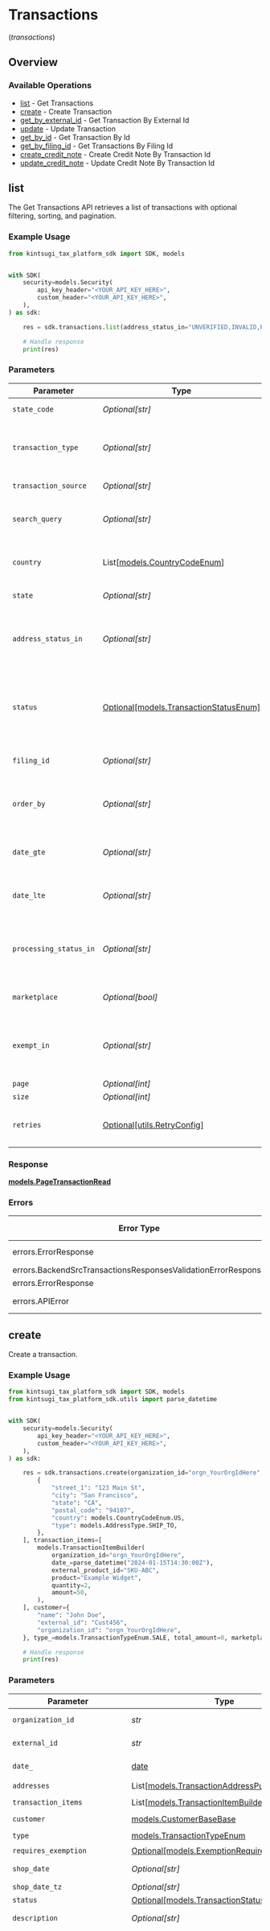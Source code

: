 # Transactions
(*transactions*)

## Overview

### Available Operations

* [list](#list) - Get Transactions
* [create](#create) - Create Transaction
* [get_by_external_id](#get_by_external_id) - Get Transaction By External Id
* [update](#update) - Update Transaction
* [get_by_id](#get_by_id) - Get Transaction By Id
* [get_by_filing_id](#get_by_filing_id) - Get Transactions By Filing Id
* [create_credit_note](#create_credit_note) - Create Credit Note By Transaction Id
* [update_credit_note](#update_credit_note) - Update Credit Note By Transaction Id

## list

The Get Transactions API retrieves a list of transactions with
    optional filtering, sorting, and pagination.

### Example Usage

<!-- UsageSnippet language="python" operationID="get_transactions_v1_transactions_get" method="get" path="/v1/transactions" -->
```python
from kintsugi_tax_platform_sdk import SDK, models


with SDK(
    security=models.Security(
        api_key_header="<YOUR_API_KEY_HERE>",
        custom_header="<YOUR_API_KEY_HERE>",
    ),
) as sdk:

    res = sdk.transactions.list(address_status_in="UNVERIFIED,INVALID,PARTIALLY_VERIFIED,VERIFIED,UNVERIFIABLE", order_by="date,state,customer_name,status", page=1, size=50)

    # Handle response
    print(res)

```

### Parameters

| Parameter                                                                                                                        | Type                                                                                                                             | Required                                                                                                                         | Description                                                                                                                      |
| -------------------------------------------------------------------------------------------------------------------------------- | -------------------------------------------------------------------------------------------------------------------------------- | -------------------------------------------------------------------------------------------------------------------------------- | -------------------------------------------------------------------------------------------------------------------------------- |
| `state_code`                                                                                                                     | *Optional[str]*                                                                                                                  | :heavy_minus_sign:                                                                                                               | Filter transactions by state code.                                                                                               |
| `transaction_type`                                                                                                               | *Optional[str]*                                                                                                                  | :heavy_minus_sign:                                                                                                               | Filter by transaction type (e.g., SALE, FULL_CREDIT_NOTE,<br/>        PARTIAL_CREDIT_NOTE, ARCHIVE etc.).                        |
| `transaction_source`                                                                                                             | *Optional[str]*                                                                                                                  | :heavy_minus_sign:                                                                                                               | Filter transactions based on the source.                                                                                         |
| `search_query`                                                                                                                   | *Optional[str]*                                                                                                                  | :heavy_minus_sign:                                                                                                               | Search for transactions using a general query<br/>        (e.g., order ID, customer name).                                       |
| `country`                                                                                                                        | List[[models.CountryCodeEnum](../../models/countrycodeenum.md)]                                                                  | :heavy_minus_sign:                                                                                                               | Filter transactions by country code<br/>        (ISO 3166-1 alpha-2 format, e.g., US).                                           |
| `state`                                                                                                                          | *Optional[str]*                                                                                                                  | :heavy_minus_sign:                                                                                                               | Filter by full state name (e.g., California).                                                                                    |
| `address_status_in`                                                                                                              | *Optional[str]*                                                                                                                  | :heavy_minus_sign:                                                                                                               | Filter by address status (e.g., UNVERIFIED, INVALID,<br/>        PARTIALLY_VERIFIED, VERIFIED, UNVERIFIABLE).                    |
| `status`                                                                                                                         | [Optional[models.TransactionStatusEnum]](../../models/transactionstatusenum.md)                                                  | :heavy_minus_sign:                                                                                                               | Filter by transaction status (e.g., PENDING, COMMITTED,<br/>        CANCELLED, FULLY_REFUNDED, PARTIALLY_REFUNDED, ARCHIVED).    |
| `filing_id`                                                                                                                      | *Optional[str]*                                                                                                                  | :heavy_minus_sign:                                                                                                               | Retrieve transactions linked to a specific filing ID.                                                                            |
| `order_by`                                                                                                                       | *Optional[str]*                                                                                                                  | :heavy_minus_sign:                                                                                                               | Sort results based on specified fields.<br/>        Prefix with - for descending order (e.g., -date for newest first).           |
| `date_gte`                                                                                                                       | *Optional[str]*                                                                                                                  | :heavy_minus_sign:                                                                                                               | Retrieve transactions with a date<br/>        greater than or equal to (YYYY-MM-DD).                                             |
| `date_lte`                                                                                                                       | *Optional[str]*                                                                                                                  | :heavy_minus_sign:                                                                                                               | Retrieve transactions with a date<br/>        less than or equal to (YYYY-MM-DD).                                                |
| `processing_status_in`                                                                                                           | *Optional[str]*                                                                                                                  | :heavy_minus_sign:                                                                                                               | Filter transactions based on processing status.<br/>        Multiple values can be passed as a comma-separated list.             |
| `marketplace`                                                                                                                    | *Optional[bool]*                                                                                                                 | :heavy_minus_sign:                                                                                                               | Filter transactions by marketplace (e.g., AMAZON, EBAY).                                                                         |
| `exempt_in`                                                                                                                      | *Optional[str]*                                                                                                                  | :heavy_minus_sign:                                                                                                               | Filter transactions by exemption status.<br/>        Multiple values can be passed as a comma-separated list (e.g., EXEMPT,TAXABLE). |
| `page`                                                                                                                           | *Optional[int]*                                                                                                                  | :heavy_minus_sign:                                                                                                               | Page number                                                                                                                      |
| `size`                                                                                                                           | *Optional[int]*                                                                                                                  | :heavy_minus_sign:                                                                                                               | Page size                                                                                                                        |
| `retries`                                                                                                                        | [Optional[utils.RetryConfig]](../../models/utils/retryconfig.md)                                                                 | :heavy_minus_sign:                                                                                                               | Configuration to override the default retry behavior of the client.                                                              |

### Response

**[models.PageTransactionRead](../../models/pagetransactionread.md)**

### Errors

| Error Type                                                    | Status Code                                                   | Content Type                                                  |
| ------------------------------------------------------------- | ------------------------------------------------------------- | ------------------------------------------------------------- |
| errors.ErrorResponse                                          | 401, 404                                                      | application/json                                              |
| errors.BackendSrcTransactionsResponsesValidationErrorResponse | 422                                                           | application/json                                              |
| errors.ErrorResponse                                          | 500                                                           | application/json                                              |
| errors.APIError                                               | 4XX, 5XX                                                      | \*/\*                                                         |

## create

Create a transaction.

### Example Usage

<!-- UsageSnippet language="python" operationID="create_transaction_v1_transactions_post" method="post" path="/v1/transactions" -->
```python
from kintsugi_tax_platform_sdk import SDK, models
from kintsugi_tax_platform_sdk.utils import parse_datetime


with SDK(
    security=models.Security(
        api_key_header="<YOUR_API_KEY_HERE>",
        custom_header="<YOUR_API_KEY_HERE>",
    ),
) as sdk:

    res = sdk.transactions.create(organization_id="orgn_YourOrgIdHere", external_id="YourUniqueOrder123", date_=parse_datetime("2024-01-15T14:30:00Z"), addresses=[
        {
            "street_1": "123 Main St",
            "city": "San Francisco",
            "state": "CA",
            "postal_code": "94107",
            "country": models.CountryCodeEnum.US,
            "type": models.AddressType.SHIP_TO,
        },
    ], transaction_items=[
        models.TransactionItemBuilder(
            organization_id="orgn_YourOrgIdHere",
            date_=parse_datetime("2024-01-15T14:30:00Z"),
            external_product_id="SKU-ABC",
            product="Example Widget",
            quantity=2,
            amount=50,
        ),
    ], customer={
        "name": "John Doe",
        "external_id": "Cust456",
        "organization_id": "orgn_YourOrgIdHere",
    }, type_=models.TransactionTypeEnum.SALE, total_amount=0, marketplace=False, total_tax_amount_imported=0, tax_rate_imported=0, total_tax_amount_calculated=0, tax_rate_calculated=0, total_tax_liability_amount=0, taxable_amount=0, currency=models.CurrencyEnum.USD, locked=False, source=models.SourceEnum.API)

    # Handle response
    print(res)

```

### Parameters

| Parameter                                                                                                                                                                                                         | Type                                                                                                                                                                                                              | Required                                                                                                                                                                                                          | Description                                                                                                                                                                                                       |
| ----------------------------------------------------------------------------------------------------------------------------------------------------------------------------------------------------------------- | ----------------------------------------------------------------------------------------------------------------------------------------------------------------------------------------------------------------- | ----------------------------------------------------------------------------------------------------------------------------------------------------------------------------------------------------------------- | ----------------------------------------------------------------------------------------------------------------------------------------------------------------------------------------------------------------- |
| `organization_id`                                                                                                                                                                                                 | *str*                                                                                                                                                                                                             | :heavy_check_mark:                                                                                                                                                                                                | Unique identifier of the organization.                                                                                                                                                                            |
| `external_id`                                                                                                                                                                                                     | *str*                                                                                                                                                                                                             | :heavy_check_mark:                                                                                                                                                                                                | External identifier of the transaction.                                                                                                                                                                           |
| `date_`                                                                                                                                                                                                           | [date](https://docs.python.org/3/library/datetime.html#date-objects)                                                                                                                                              | :heavy_check_mark:                                                                                                                                                                                                | Transaction date and time                                                                                                                                                                                         |
| `addresses`                                                                                                                                                                                                       | List[[models.TransactionAddressPublic](../../models/transactionaddresspublic.md)]                                                                                                                                 | :heavy_check_mark:                                                                                                                                                                                                | N/A                                                                                                                                                                                                               |
| `transaction_items`                                                                                                                                                                                               | List[[models.TransactionItemBuilder](../../models/transactionitembuilder.md)]                                                                                                                                     | :heavy_check_mark:                                                                                                                                                                                                | N/A                                                                                                                                                                                                               |
| `customer`                                                                                                                                                                                                        | [models.CustomerBaseBase](../../models/customerbasebase.md)                                                                                                                                                       | :heavy_check_mark:                                                                                                                                                                                                | N/A                                                                                                                                                                                                               |
| `type`                                                                                                                                                                                                            | [models.TransactionTypeEnum](../../models/transactiontypeenum.md)                                                                                                                                                 | :heavy_check_mark:                                                                                                                                                                                                | N/A                                                                                                                                                                                                               |
| `requires_exemption`                                                                                                                                                                                              | [Optional[models.ExemptionRequired]](../../models/exemptionrequired.md)                                                                                                                                           | :heavy_minus_sign:                                                                                                                                                                                                | N/A                                                                                                                                                                                                               |
| `shop_date`                                                                                                                                                                                                       | *Optional[str]*                                                                                                                                                                                                   | :heavy_minus_sign:                                                                                                                                                                                                | Transaction date in the shop's local timezone                                                                                                                                                                     |
| `shop_date_tz`                                                                                                                                                                                                    | *Optional[str]*                                                                                                                                                                                                   | :heavy_minus_sign:                                                                                                                                                                                                | Timezone of the shop                                                                                                                                                                                              |
| `status`                                                                                                                                                                                                          | [Optional[models.TransactionStatusEnum]](../../models/transactionstatusenum.md)                                                                                                                                   | :heavy_minus_sign:                                                                                                                                                                                                | N/A                                                                                                                                                                                                               |
| `description`                                                                                                                                                                                                     | *Optional[str]*                                                                                                                                                                                                   | :heavy_minus_sign:                                                                                                                                                                                                | Description of the transaction.                                                                                                                                                                                   |
| `refund_status`                                                                                                                                                                                                   | [Optional[models.TransactionRefundStatus]](../../models/transactionrefundstatus.md)                                                                                                                               | :heavy_minus_sign:                                                                                                                                                                                                | Shopify has 2 order statuses for refund case: refunded and partially_refunded<br/>If the given order has different status from these 2, we will set the<br/>transaction's refund_status to PARTIALLY_REFUNDED by default. |
| `total_amount`                                                                                                                                                                                                    | *Optional[float]*                                                                                                                                                                                                 | :heavy_minus_sign:                                                                                                                                                                                                | Total amount of the transaction.                                                                                                                                                                                  |
| `customer_id`                                                                                                                                                                                                     | *Optional[str]*                                                                                                                                                                                                   | :heavy_minus_sign:                                                                                                                                                                                                | Unique identifier of the customer.                                                                                                                                                                                |
| `marketplace`                                                                                                                                                                                                     | *Optional[bool]*                                                                                                                                                                                                  | :heavy_minus_sign:                                                                                                                                                                                                | Indicates if transaction is marketplace-based.                                                                                                                                                                    |
| `exempt`                                                                                                                                                                                                          | [Optional[models.TransactionExemptStatusEnum]](../../models/transactionexemptstatusenum.md)                                                                                                                       | :heavy_minus_sign:                                                                                                                                                                                                | Based on transaction item exempt status.<br/>NOT EXEMPT: None of the items are NOT EXEMPT<br/>PARTIALLY EXEMPT: At least some of the items are NOT EXEMPT<br/>FULLY_EXEMPT: All items sold in the transaction are EXEMPT |
| `exemptions`                                                                                                                                                                                                      | List[[models.Exemption](../../models/exemption.md)]                                                                                                                                                               | :heavy_minus_sign:                                                                                                                                                                                                | List of exemptions applied (if any).                                                                                                                                                                              |
| `related_to`                                                                                                                                                                                                      | *Optional[str]*                                                                                                                                                                                                   | :heavy_minus_sign:                                                                                                                                                                                                | Related transaction identifier.                                                                                                                                                                                   |
| `secondary_external_id`                                                                                                                                                                                           | *Optional[str]*                                                                                                                                                                                                   | :heavy_minus_sign:                                                                                                                                                                                                | Secondary External Identifier.                                                                                                                                                                                    |
| `secondary_source`                                                                                                                                                                                                | *Optional[str]*                                                                                                                                                                                                   | :heavy_minus_sign:                                                                                                                                                                                                | Secondary source information                                                                                                                                                                                      |
| `external_friendly_id`                                                                                                                                                                                            | *Optional[str]*                                                                                                                                                                                                   | :heavy_minus_sign:                                                                                                                                                                                                | Friendly identifier of the original item.                                                                                                                                                                         |
| `total_tax_amount_imported`                                                                                                                                                                                       | *Optional[float]*                                                                                                                                                                                                 | :heavy_minus_sign:                                                                                                                                                                                                | Imported tax amount.                                                                                                                                                                                              |
| `tax_rate_imported`                                                                                                                                                                                               | *Optional[float]*                                                                                                                                                                                                 | :heavy_minus_sign:                                                                                                                                                                                                | Imported tax rate.                                                                                                                                                                                                |
| `total_tax_amount_calculated`                                                                                                                                                                                     | *Optional[float]*                                                                                                                                                                                                 | :heavy_minus_sign:                                                                                                                                                                                                | Calculated tax amount.                                                                                                                                                                                            |
| `tax_rate_calculated`                                                                                                                                                                                             | *Optional[float]*                                                                                                                                                                                                 | :heavy_minus_sign:                                                                                                                                                                                                | Calculated tax rate.                                                                                                                                                                                              |
| `total_tax_liability_amount`                                                                                                                                                                                      | *Optional[float]*                                                                                                                                                                                                 | :heavy_minus_sign:                                                                                                                                                                                                | Total tax liability amount.                                                                                                                                                                                       |
| `tax_liability_source`                                                                                                                                                                                            | [Optional[models.TaxLiabilitySourceEnum]](../../models/taxliabilitysourceenum.md)                                                                                                                                 | :heavy_minus_sign:                                                                                                                                                                                                | N/A                                                                                                                                                                                                               |
| `taxable_amount`                                                                                                                                                                                                  | *Optional[float]*                                                                                                                                                                                                 | :heavy_minus_sign:                                                                                                                                                                                                | Taxable amount.                                                                                                                                                                                                   |
| `currency`                                                                                                                                                                                                        | [Optional[models.CurrencyEnum]](../../models/currencyenum.md)                                                                                                                                                     | :heavy_minus_sign:                                                                                                                                                                                                | N/A                                                                                                                                                                                                               |
| `locked`                                                                                                                                                                                                          | *Optional[bool]*                                                                                                                                                                                                  | :heavy_minus_sign:                                                                                                                                                                                                | Transaction lock status.                                                                                                                                                                                          |
| `source`                                                                                                                                                                                                          | [Optional[models.SourceEnum]](../../models/sourceenum.md)                                                                                                                                                         | :heavy_minus_sign:                                                                                                                                                                                                | N/A                                                                                                                                                                                                               |
| `connection_id`                                                                                                                                                                                                   | *Optional[str]*                                                                                                                                                                                                   | :heavy_minus_sign:                                                                                                                                                                                                | Connection Identifier                                                                                                                                                                                             |
| `filing_id`                                                                                                                                                                                                       | *Optional[str]*                                                                                                                                                                                                   | :heavy_minus_sign:                                                                                                                                                                                                | Filing identifier.                                                                                                                                                                                                |
| `city`                                                                                                                                                                                                            | *Optional[str]*                                                                                                                                                                                                   | :heavy_minus_sign:                                                                                                                                                                                                | City of the transaction address.                                                                                                                                                                                  |
| `county`                                                                                                                                                                                                          | *Optional[str]*                                                                                                                                                                                                   | :heavy_minus_sign:                                                                                                                                                                                                | County of the transaction address.                                                                                                                                                                                |
| `state`                                                                                                                                                                                                           | *Optional[str]*                                                                                                                                                                                                   | :heavy_minus_sign:                                                                                                                                                                                                | State of the transaction address.                                                                                                                                                                                 |
| `country`                                                                                                                                                                                                         | [Optional[models.CountryCodeEnum]](../../models/countrycodeenum.md)                                                                                                                                               | :heavy_minus_sign:                                                                                                                                                                                                | N/A                                                                                                                                                                                                               |
| `postal_code`                                                                                                                                                                                                     | *Optional[str]*                                                                                                                                                                                                   | :heavy_minus_sign:                                                                                                                                                                                                | Postal code of the transaction.                                                                                                                                                                                   |
| `tax_id`                                                                                                                                                                                                          | *Optional[str]*                                                                                                                                                                                                   | :heavy_minus_sign:                                                                                                                                                                                                | Tax ID associated with the transaction                                                                                                                                                                            |
| `retries`                                                                                                                                                                                                         | [Optional[utils.RetryConfig]](../../models/utils/retryconfig.md)                                                                                                                                                  | :heavy_minus_sign:                                                                                                                                                                                                | Configuration to override the default retry behavior of the client.                                                                                                                                               |

### Response

**[models.TransactionRead](../../models/transactionread.md)**

### Errors

| Error Type                                                    | Status Code                                                   | Content Type                                                  |
| ------------------------------------------------------------- | ------------------------------------------------------------- | ------------------------------------------------------------- |
| errors.ErrorResponse                                          | 400, 401                                                      | application/json                                              |
| errors.BackendSrcTransactionsResponsesValidationErrorResponse | 422                                                           | application/json                                              |
| errors.ErrorResponse                                          | 500                                                           | application/json                                              |
| errors.APIError                                               | 4XX, 5XX                                                      | \*/\*                                                         |

## get_by_external_id

Retrieves a specific transaction based on its external ID.
    This allows users to fetch transaction details using an identifier from an external system.

### Example Usage

<!-- UsageSnippet language="python" operationID="get_transaction_by_external_id_v1_transactions_external__external_id__get" method="get" path="/v1/transactions/external/{external_id}" -->
```python
from kintsugi_tax_platform_sdk import SDK, models


with SDK(
    security=models.Security(
        api_key_header="<YOUR_API_KEY_HERE>",
        custom_header="<YOUR_API_KEY_HERE>",
    ),
) as sdk:

    res = sdk.transactions.get_by_external_id(external_id="<id>")

    # Handle response
    print(res)

```

### Parameters

| Parameter                                                           | Type                                                                | Required                                                            | Description                                                         |
| ------------------------------------------------------------------- | ------------------------------------------------------------------- | ------------------------------------------------------------------- | ------------------------------------------------------------------- |
| `external_id`                                                       | *str*                                                               | :heavy_check_mark:                                                  | The unique external identifier of the transaction.                  |
| `retries`                                                           | [Optional[utils.RetryConfig]](../../models/utils/retryconfig.md)    | :heavy_minus_sign:                                                  | Configuration to override the default retry behavior of the client. |

### Response

**[models.TransactionRead](../../models/transactionread.md)**

### Errors

| Error Type                                                    | Status Code                                                   | Content Type                                                  |
| ------------------------------------------------------------- | ------------------------------------------------------------- | ------------------------------------------------------------- |
| errors.ErrorResponse                                          | 401, 404                                                      | application/json                                              |
| errors.BackendSrcTransactionsResponsesValidationErrorResponse | 422                                                           | application/json                                              |
| errors.ErrorResponse                                          | 500                                                           | application/json                                              |
| errors.APIError                                               | 4XX, 5XX                                                      | \*/\*                                                         |

## update

Update a specific transaction by its ID.

### Example Usage

<!-- UsageSnippet language="python" operationID="update_transaction_v1_transactions__transaction_id__put" method="put" path="/v1/transactions/{transaction_id}" -->
```python
from kintsugi_tax_platform_sdk import SDK, models
from kintsugi_tax_platform_sdk.utils import parse_datetime


with SDK(
    security=models.Security(
        api_key_header="<YOUR_API_KEY_HERE>",
        custom_header="<YOUR_API_KEY_HERE>",
    ),
) as sdk:

    res = sdk.transactions.update(transaction_id="<id>", organization_id="orgn_argaLQwMy2fJc", external_id="EXT12345", date_=parse_datetime("2025-04-02T17:36:59.814Z"), addresses=[
        {
            "type": models.AddressType.BILL_TO,
        },
    ], transaction_items=[
        models.TransactionItemCreateUpdate(
            organization_id="orgn_argaLQwMy2fJc",
            date_=parse_datetime("2025-04-02T17:36:59.814Z"),
            external_product_id="1186DUMMYITEM",
        ),
    ], customer={}, total_amount=0, marketplace=False, total_tax_amount_imported=0, tax_rate_imported=0, total_tax_amount_calculated=0, tax_rate_calculated=0, total_tax_liability_amount=0, taxable_amount=0, locked=False)

    # Handle response
    print(res)

```

### Parameters

| Parameter                                                                                                                                                                                                         | Type                                                                                                                                                                                                              | Required                                                                                                                                                                                                          | Description                                                                                                                                                                                                       |
| ----------------------------------------------------------------------------------------------------------------------------------------------------------------------------------------------------------------- | ----------------------------------------------------------------------------------------------------------------------------------------------------------------------------------------------------------------- | ----------------------------------------------------------------------------------------------------------------------------------------------------------------------------------------------------------------- | ----------------------------------------------------------------------------------------------------------------------------------------------------------------------------------------------------------------- |
| `transaction_id`                                                                                                                                                                                                  | *str*                                                                                                                                                                                                             | :heavy_check_mark:                                                                                                                                                                                                | N/A                                                                                                                                                                                                               |
| `organization_id`                                                                                                                                                                                                 | *str*                                                                                                                                                                                                             | :heavy_check_mark:                                                                                                                                                                                                | Unique identifier of the organization.                                                                                                                                                                            |
| `external_id`                                                                                                                                                                                                     | *str*                                                                                                                                                                                                             | :heavy_check_mark:                                                                                                                                                                                                | External identifier of the transaction.                                                                                                                                                                           |
| `date_`                                                                                                                                                                                                           | [date](https://docs.python.org/3/library/datetime.html#date-objects)                                                                                                                                              | :heavy_check_mark:                                                                                                                                                                                                | Transaction date and time                                                                                                                                                                                         |
| `addresses`                                                                                                                                                                                                       | List[[models.TransactionAddressBuilder](../../models/transactionaddressbuilder.md)]                                                                                                                               | :heavy_check_mark:                                                                                                                                                                                                | N/A                                                                                                                                                                                                               |
| `transaction_items`                                                                                                                                                                                               | List[[models.TransactionItemCreateUpdate](../../models/transactionitemcreateupdate.md)]                                                                                                                           | :heavy_check_mark:                                                                                                                                                                                                | N/A                                                                                                                                                                                                               |
| `customer`                                                                                                                                                                                                        | [models.CustomerUpdate](../../models/customerupdate.md)                                                                                                                                                           | :heavy_check_mark:                                                                                                                                                                                                | N/A                                                                                                                                                                                                               |
| `requires_exemption`                                                                                                                                                                                              | [Optional[models.ExemptionRequired]](../../models/exemptionrequired.md)                                                                                                                                           | :heavy_minus_sign:                                                                                                                                                                                                | N/A                                                                                                                                                                                                               |
| `shop_date`                                                                                                                                                                                                       | *Optional[str]*                                                                                                                                                                                                   | :heavy_minus_sign:                                                                                                                                                                                                | Transaction date in the shop's local timezone                                                                                                                                                                     |
| `shop_date_tz`                                                                                                                                                                                                    | *Optional[str]*                                                                                                                                                                                                   | :heavy_minus_sign:                                                                                                                                                                                                | Timezone of the shop                                                                                                                                                                                              |
| `status`                                                                                                                                                                                                          | [Optional[models.TransactionStatusEnum]](../../models/transactionstatusenum.md)                                                                                                                                   | :heavy_minus_sign:                                                                                                                                                                                                | N/A                                                                                                                                                                                                               |
| `description`                                                                                                                                                                                                     | *Optional[str]*                                                                                                                                                                                                   | :heavy_minus_sign:                                                                                                                                                                                                | Description of the transaction.                                                                                                                                                                                   |
| `refund_status`                                                                                                                                                                                                   | [Optional[models.TransactionRefundStatus]](../../models/transactionrefundstatus.md)                                                                                                                               | :heavy_minus_sign:                                                                                                                                                                                                | Shopify has 2 order statuses for refund case: refunded and partially_refunded<br/>If the given order has different status from these 2, we will set the<br/>transaction's refund_status to PARTIALLY_REFUNDED by default. |
| `total_amount`                                                                                                                                                                                                    | *Optional[float]*                                                                                                                                                                                                 | :heavy_minus_sign:                                                                                                                                                                                                | Total amount of the transaction.                                                                                                                                                                                  |
| `customer_id`                                                                                                                                                                                                     | *Optional[str]*                                                                                                                                                                                                   | :heavy_minus_sign:                                                                                                                                                                                                | Unique identifier of the customer.                                                                                                                                                                                |
| `marketplace`                                                                                                                                                                                                     | *Optional[bool]*                                                                                                                                                                                                  | :heavy_minus_sign:                                                                                                                                                                                                | Indicates if transaction is marketplace-based.                                                                                                                                                                    |
| `exempt`                                                                                                                                                                                                          | [Optional[models.TransactionExemptStatusEnum]](../../models/transactionexemptstatusenum.md)                                                                                                                       | :heavy_minus_sign:                                                                                                                                                                                                | Based on transaction item exempt status.<br/>NOT EXEMPT: None of the items are NOT EXEMPT<br/>PARTIALLY EXEMPT: At least some of the items are NOT EXEMPT<br/>FULLY_EXEMPT: All items sold in the transaction are EXEMPT |
| `exemptions`                                                                                                                                                                                                      | List[[models.Exemption](../../models/exemption.md)]                                                                                                                                                               | :heavy_minus_sign:                                                                                                                                                                                                | List of exemptions applied (if any).                                                                                                                                                                              |
| `related_to`                                                                                                                                                                                                      | *Optional[str]*                                                                                                                                                                                                   | :heavy_minus_sign:                                                                                                                                                                                                | Related transaction identifier.                                                                                                                                                                                   |
| `secondary_external_id`                                                                                                                                                                                           | *Optional[str]*                                                                                                                                                                                                   | :heavy_minus_sign:                                                                                                                                                                                                | Secondary External Identifier.                                                                                                                                                                                    |
| `secondary_source`                                                                                                                                                                                                | *Optional[str]*                                                                                                                                                                                                   | :heavy_minus_sign:                                                                                                                                                                                                | Secondary source information                                                                                                                                                                                      |
| `external_friendly_id`                                                                                                                                                                                            | *Optional[str]*                                                                                                                                                                                                   | :heavy_minus_sign:                                                                                                                                                                                                | Friendly identifier of the original item.                                                                                                                                                                         |
| `total_tax_amount_imported`                                                                                                                                                                                       | *Optional[float]*                                                                                                                                                                                                 | :heavy_minus_sign:                                                                                                                                                                                                | Imported tax amount.                                                                                                                                                                                              |
| `tax_rate_imported`                                                                                                                                                                                               | *Optional[float]*                                                                                                                                                                                                 | :heavy_minus_sign:                                                                                                                                                                                                | Imported tax rate.                                                                                                                                                                                                |
| `total_tax_amount_calculated`                                                                                                                                                                                     | *Optional[float]*                                                                                                                                                                                                 | :heavy_minus_sign:                                                                                                                                                                                                | Calculated tax amount.                                                                                                                                                                                            |
| `tax_rate_calculated`                                                                                                                                                                                             | *Optional[float]*                                                                                                                                                                                                 | :heavy_minus_sign:                                                                                                                                                                                                | Calculated tax rate.                                                                                                                                                                                              |
| `total_tax_liability_amount`                                                                                                                                                                                      | *Optional[float]*                                                                                                                                                                                                 | :heavy_minus_sign:                                                                                                                                                                                                | Total tax liability amount.                                                                                                                                                                                       |
| `tax_liability_source`                                                                                                                                                                                            | [Optional[models.TaxLiabilitySourceEnum]](../../models/taxliabilitysourceenum.md)                                                                                                                                 | :heavy_minus_sign:                                                                                                                                                                                                | N/A                                                                                                                                                                                                               |
| `taxable_amount`                                                                                                                                                                                                  | *Optional[float]*                                                                                                                                                                                                 | :heavy_minus_sign:                                                                                                                                                                                                | Taxable amount.                                                                                                                                                                                                   |
| `currency`                                                                                                                                                                                                        | [Optional[models.CurrencyEnum]](../../models/currencyenum.md)                                                                                                                                                     | :heavy_minus_sign:                                                                                                                                                                                                | N/A                                                                                                                                                                                                               |
| `locked`                                                                                                                                                                                                          | *Optional[bool]*                                                                                                                                                                                                  | :heavy_minus_sign:                                                                                                                                                                                                | Transaction lock status.                                                                                                                                                                                          |
| `source`                                                                                                                                                                                                          | [Optional[models.SourceEnum]](../../models/sourceenum.md)                                                                                                                                                         | :heavy_minus_sign:                                                                                                                                                                                                | N/A                                                                                                                                                                                                               |
| `connection_id`                                                                                                                                                                                                   | *Optional[str]*                                                                                                                                                                                                   | :heavy_minus_sign:                                                                                                                                                                                                | Connection Identifier                                                                                                                                                                                             |
| `filing_id`                                                                                                                                                                                                       | *Optional[str]*                                                                                                                                                                                                   | :heavy_minus_sign:                                                                                                                                                                                                | Filing identifier.                                                                                                                                                                                                |
| `city`                                                                                                                                                                                                            | *Optional[str]*                                                                                                                                                                                                   | :heavy_minus_sign:                                                                                                                                                                                                | City of the transaction address.                                                                                                                                                                                  |
| `county`                                                                                                                                                                                                          | *Optional[str]*                                                                                                                                                                                                   | :heavy_minus_sign:                                                                                                                                                                                                | County of the transaction address.                                                                                                                                                                                |
| `state`                                                                                                                                                                                                           | *Optional[str]*                                                                                                                                                                                                   | :heavy_minus_sign:                                                                                                                                                                                                | State of the transaction address.                                                                                                                                                                                 |
| `country`                                                                                                                                                                                                         | [Optional[models.CountryCodeEnum]](../../models/countrycodeenum.md)                                                                                                                                               | :heavy_minus_sign:                                                                                                                                                                                                | N/A                                                                                                                                                                                                               |
| `postal_code`                                                                                                                                                                                                     | *Optional[str]*                                                                                                                                                                                                   | :heavy_minus_sign:                                                                                                                                                                                                | Postal code of the transaction.                                                                                                                                                                                   |
| `tax_id`                                                                                                                                                                                                          | *Optional[str]*                                                                                                                                                                                                   | :heavy_minus_sign:                                                                                                                                                                                                | Tax ID associated with the transaction                                                                                                                                                                            |
| `address_status`                                                                                                                                                                                                  | [Optional[models.AddressStatus]](../../models/addressstatus.md)                                                                                                                                                   | :heavy_minus_sign:                                                                                                                                                                                                | N/A                                                                                                                                                                                                               |
| `processing_status`                                                                                                                                                                                               | [Optional[models.ProcessingStatusEnum]](../../models/processingstatusenum.md)                                                                                                                                     | :heavy_minus_sign:                                                                                                                                                                                                | Our transaction state, used to determine when/if a transaction needs additional<br/>processing.                                                                                                                   |
| `destination_currency`                                                                                                                                                                                            | [Optional[models.CurrencyEnum]](../../models/currencyenum.md)                                                                                                                                                     | :heavy_minus_sign:                                                                                                                                                                                                | N/A                                                                                                                                                                                                               |
| `converted_total_amount`                                                                                                                                                                                          | *Optional[float]*                                                                                                                                                                                                 | :heavy_minus_sign:                                                                                                                                                                                                | Converted total amount.                                                                                                                                                                                           |
| `converted_total_tax_amount_imported`                                                                                                                                                                             | *Optional[float]*                                                                                                                                                                                                 | :heavy_minus_sign:                                                                                                                                                                                                | Converted imported tax amount.                                                                                                                                                                                    |
| `converted_total_tax_amount_calculated`                                                                                                                                                                           | *Optional[float]*                                                                                                                                                                                                 | :heavy_minus_sign:                                                                                                                                                                                                | Converted calculated tax amount.                                                                                                                                                                                  |
| `conversion_rate`                                                                                                                                                                                                 | *Optional[float]*                                                                                                                                                                                                 | :heavy_minus_sign:                                                                                                                                                                                                | Currency conversion rate.                                                                                                                                                                                         |
| `converted_taxable_amount`                                                                                                                                                                                        | *Optional[float]*                                                                                                                                                                                                 | :heavy_minus_sign:                                                                                                                                                                                                | Converted taxable amount.                                                                                                                                                                                         |
| `converted_total_discount`                                                                                                                                                                                        | *Optional[float]*                                                                                                                                                                                                 | :heavy_minus_sign:                                                                                                                                                                                                | Converted total discount amount.                                                                                                                                                                                  |
| `converted_subtotal`                                                                                                                                                                                              | *Optional[float]*                                                                                                                                                                                                 | :heavy_minus_sign:                                                                                                                                                                                                | Converted subtotal amount.                                                                                                                                                                                        |
| `converted_total_tax_liability_amount`                                                                                                                                                                            | *Optional[float]*                                                                                                                                                                                                 | :heavy_minus_sign:                                                                                                                                                                                                | Converted total tax liability amount.                                                                                                                                                                             |
| `retries`                                                                                                                                                                                                         | [Optional[utils.RetryConfig]](../../models/utils/retryconfig.md)                                                                                                                                                  | :heavy_minus_sign:                                                                                                                                                                                                | Configuration to override the default retry behavior of the client.                                                                                                                                               |

### Response

**[models.TransactionRead](../../models/transactionread.md)**

### Errors

| Error Type                 | Status Code                | Content Type               |
| -------------------------- | -------------------------- | -------------------------- |
| errors.HTTPValidationError | 422                        | application/json           |
| errors.APIError            | 4XX, 5XX                   | \*/\*                      |

## get_by_id

The Get Transaction By Id API retrieves detailed information
    about a specific transaction by providing its unique transaction ID.

### Example Usage

<!-- UsageSnippet language="python" operationID="get_transaction_by_id_v1_transactions__transaction_id__get" method="get" path="/v1/transactions/{transaction_id}" -->
```python
from kintsugi_tax_platform_sdk import SDK, models


with SDK(
    security=models.Security(
        api_key_header="<YOUR_API_KEY_HERE>",
        custom_header="<YOUR_API_KEY_HERE>",
    ),
) as sdk:

    res = sdk.transactions.get_by_id(transaction_id="<id>")

    # Handle response
    print(res)

```

### Parameters

| Parameter                                                           | Type                                                                | Required                                                            | Description                                                         |
| ------------------------------------------------------------------- | ------------------------------------------------------------------- | ------------------------------------------------------------------- | ------------------------------------------------------------------- |
| `transaction_id`                                                    | *str*                                                               | :heavy_check_mark:                                                  | The unique identifier of the transaction to retrieve.               |
| `retries`                                                           | [Optional[utils.RetryConfig]](../../models/utils/retryconfig.md)    | :heavy_minus_sign:                                                  | Configuration to override the default retry behavior of the client. |

### Response

**[models.TransactionRead](../../models/transactionread.md)**

### Errors

| Error Type                                                    | Status Code                                                   | Content Type                                                  |
| ------------------------------------------------------------- | ------------------------------------------------------------- | ------------------------------------------------------------- |
| errors.ErrorResponse                                          | 401, 404                                                      | application/json                                              |
| errors.BackendSrcTransactionsResponsesValidationErrorResponse | 422                                                           | application/json                                              |
| errors.ErrorResponse                                          | 500                                                           | application/json                                              |
| errors.APIError                                               | 4XX, 5XX                                                      | \*/\*                                                         |

## get_by_filing_id

Retrieve transactions by filing ID.

### Example Usage

<!-- UsageSnippet language="python" operationID="get_transactions_by_filing_id_v1_transactions_filings__filing_id__get" method="get" path="/v1/transactions/filings/{filing_id}" -->
```python
from kintsugi_tax_platform_sdk import SDK, models


with SDK(
    security=models.Security(
        api_key_header="<YOUR_API_KEY_HERE>",
        custom_header="<YOUR_API_KEY_HERE>",
    ),
) as sdk:

    res = sdk.transactions.get_by_filing_id(filing_id="<id>")

    # Handle response
    print(res)

```

### Parameters

| Parameter                                                                                     | Type                                                                                          | Required                                                                                      | Description                                                                                   |
| --------------------------------------------------------------------------------------------- | --------------------------------------------------------------------------------------------- | --------------------------------------------------------------------------------------------- | --------------------------------------------------------------------------------------------- |
| `filing_id`                                                                                   | *str*                                                                                         | :heavy_check_mark:                                                                            | The unique identifier of the filing<br/>        whose transactions you wish to retrieve.<br/>         |
| `retries`                                                                                     | [Optional[utils.RetryConfig]](../../models/utils/retryconfig.md)                              | :heavy_minus_sign:                                                                            | Configuration to override the default retry behavior of the client.                           |

### Response

**[List[models.TransactionRead]](../../models/.md)**

### Errors

| Error Type                                                    | Status Code                                                   | Content Type                                                  |
| ------------------------------------------------------------- | ------------------------------------------------------------- | ------------------------------------------------------------- |
| errors.ErrorResponse                                          | 401                                                           | application/json                                              |
| errors.BackendSrcTransactionsResponsesValidationErrorResponse | 422                                                           | application/json                                              |
| errors.ErrorResponse                                          | 500                                                           | application/json                                              |
| errors.APIError                                               | 4XX, 5XX                                                      | \*/\*                                                         |

## create_credit_note

Create a new credit note for a specific transaction.

### Example Usage

<!-- UsageSnippet language="python" operationID="POST_create_credit_note_by_transaction_id" method="post" path="/v1/transactions/{original_transaction_id}/credit_notes" -->
```python
from kintsugi_tax_platform_sdk import SDK, models
from kintsugi_tax_platform_sdk.utils import parse_datetime


with SDK(
    security=models.Security(
        api_key_header="<YOUR_API_KEY_HERE>",
        custom_header="<YOUR_API_KEY_HERE>",
    ),
) as sdk:

    res = sdk.transactions.create_credit_note(original_transaction_id="<id>", external_id="CN-12345", date_=parse_datetime("2024-10-27T14:30:00Z"), status=models.Status.PENDING, currency=models.CurrencyEnum.USD, transaction_items=[
        {
            "external_id": "ITEM-1",
            "date_": parse_datetime("2024-10-27T14:30:00Z"),
            "external_product_id": "PROD-ABC",
            "quantity": 1,
            "amount": 50,
        },
    ], description="Refund for damaged product", total_amount=50, marketplace=False)

    # Handle response
    print(res)

```

### Parameters

| Parameter                                                                                                                                              | Type                                                                                                                                                   | Required                                                                                                                                               | Description                                                                                                                                            |
| ------------------------------------------------------------------------------------------------------------------------------------------------------ | ------------------------------------------------------------------------------------------------------------------------------------------------------ | ------------------------------------------------------------------------------------------------------------------------------------------------------ | ------------------------------------------------------------------------------------------------------------------------------------------------------ |
| `original_transaction_id`                                                                                                                              | *str*                                                                                                                                                  | :heavy_check_mark:                                                                                                                                     | N/A                                                                                                                                                    |
| `external_id`                                                                                                                                          | *str*                                                                                                                                                  | :heavy_check_mark:                                                                                                                                     | Unique identifier for the credit note in the external system.                                                                                          |
| `date_`                                                                                                                                                | [date](https://docs.python.org/3/library/datetime.html#date-objects)                                                                                   | :heavy_check_mark:                                                                                                                                     | Date when the credit note was issued or created.                                                                                                       |
| `status`                                                                                                                                               | [models.Status](../../models/status.md)                                                                                                                | :heavy_check_mark:                                                                                                                                     | Current state of the credit note in its lifecycle.                                                                                                     |
| `currency`                                                                                                                                             | [models.CurrencyEnum](../../models/currencyenum.md)                                                                                                    | :heavy_check_mark:                                                                                                                                     | N/A                                                                                                                                                    |
| `transaction_items`                                                                                                                                    | List[[models.CreditNoteItemCreateUpdate](../../models/creditnoteitemcreateupdate.md)]                                                                  | :heavy_check_mark:                                                                                                                                     | Detailed list of individual items included in this credit note.                                                                                        |
| `description`                                                                                                                                          | *Optional[str]*                                                                                                                                        | :heavy_minus_sign:                                                                                                                                     | Brief explanation or reason for issuing the credit note.                                                                                               |
| `total_amount`                                                                                                                                         | *Optional[float]*                                                                                                                                      | :heavy_minus_sign:                                                                                                                                     | Total monetary value of the credit note, including all items and taxes.                                                                                |
| `marketplace`                                                                                                                                          | *Optional[bool]*                                                                                                                                       | :heavy_minus_sign:                                                                                                                                     | Indicates whether this credit note is associated with a marketplace transaction.                                                                       |
| `tax_amount_imported`                                                                                                                                  | *Optional[float]*                                                                                                                                      | :heavy_minus_sign:                                                                                                                                     | Pre-calculated total tax amount for the entire credit note, if provided by the external system.                                                        |
| `tax_rate_imported`                                                                                                                                    | *Optional[float]*                                                                                                                                      | :heavy_minus_sign:                                                                                                                                     | Pre-calculated overall tax rate for the credit note, if provided by the external system.                                                               |
| `taxable_amount`                                                                                                                                       | *Optional[float]*                                                                                                                                      | :heavy_minus_sign:                                                                                                                                     | Total portion of the credit note amount subject to taxation.                                                                                           |
| `addresses`                                                                                                                                            | List[[models.TransactionAddressBuilder](../../models/transactionaddressbuilder.md)]                                                                    | :heavy_minus_sign:                                                                                                                                     | A list of TransactionAddressBuilder objects or None if no addresses are provided. This field represents the addresses associated with the transaction. |
| `retries`                                                                                                                                              | [Optional[utils.RetryConfig]](../../models/utils/retryconfig.md)                                                                                       | :heavy_minus_sign:                                                                                                                                     | Configuration to override the default retry behavior of the client.                                                                                    |

### Response

**[models.TransactionRead](../../models/transactionread.md)**

### Errors

| Error Type                 | Status Code                | Content Type               |
| -------------------------- | -------------------------- | -------------------------- |
| errors.HTTPValidationError | 422                        | application/json           |
| errors.APIError            | 4XX, 5XX                   | \*/\*                      |

## update_credit_note

Update an existing credit note for a specific transaction.

### Example Usage

<!-- UsageSnippet language="python" operationID="PUT_update_credit_note_by_transaction_id" method="put" path="/v1/transactions/{original_transaction_id}/credit_notes/{credit_note_id}" -->
```python
from kintsugi_tax_platform_sdk import SDK, models
from kintsugi_tax_platform_sdk.utils import parse_datetime


with SDK(
    security=models.Security(
        api_key_header="<YOUR_API_KEY_HERE>",
        custom_header="<YOUR_API_KEY_HERE>",
    ),
) as sdk:

    res = sdk.transactions.update_credit_note(original_transaction_id="<id>", credit_note_id="<id>", external_id="<id>", date_=parse_datetime("2023-07-25T11:01:44.924Z"), status=models.Status.CANCELLED, currency=models.CurrencyEnum.SPL, transaction_items=[
        {
            "external_id": "<id>",
            "date_": parse_datetime("2024-09-15T23:01:02.880Z"),
            "external_product_id": "<id>",
            "quantity": 1,
            "amount": 0,
        },
    ], total_amount=0, marketplace=False)

    # Handle response
    print(res)

```

### Parameters

| Parameter                                                                                                                                              | Type                                                                                                                                                   | Required                                                                                                                                               | Description                                                                                                                                            |
| ------------------------------------------------------------------------------------------------------------------------------------------------------ | ------------------------------------------------------------------------------------------------------------------------------------------------------ | ------------------------------------------------------------------------------------------------------------------------------------------------------ | ------------------------------------------------------------------------------------------------------------------------------------------------------ |
| `original_transaction_id`                                                                                                                              | *str*                                                                                                                                                  | :heavy_check_mark:                                                                                                                                     | N/A                                                                                                                                                    |
| `credit_note_id`                                                                                                                                       | *str*                                                                                                                                                  | :heavy_check_mark:                                                                                                                                     | N/A                                                                                                                                                    |
| `external_id`                                                                                                                                          | *str*                                                                                                                                                  | :heavy_check_mark:                                                                                                                                     | Unique identifier for the credit note in the external system.                                                                                          |
| `date_`                                                                                                                                                | [date](https://docs.python.org/3/library/datetime.html#date-objects)                                                                                   | :heavy_check_mark:                                                                                                                                     | Date when the credit note was issued or created.                                                                                                       |
| `status`                                                                                                                                               | [models.Status](../../models/status.md)                                                                                                                | :heavy_check_mark:                                                                                                                                     | Current state of the credit note in its lifecycle.                                                                                                     |
| `currency`                                                                                                                                             | [models.CurrencyEnum](../../models/currencyenum.md)                                                                                                    | :heavy_check_mark:                                                                                                                                     | N/A                                                                                                                                                    |
| `transaction_items`                                                                                                                                    | List[[models.CreditNoteItemCreateUpdate](../../models/creditnoteitemcreateupdate.md)]                                                                  | :heavy_check_mark:                                                                                                                                     | Detailed list of individual items included in this credit note.                                                                                        |
| `description`                                                                                                                                          | *Optional[str]*                                                                                                                                        | :heavy_minus_sign:                                                                                                                                     | Brief explanation or reason for issuing the credit note.                                                                                               |
| `total_amount`                                                                                                                                         | *Optional[float]*                                                                                                                                      | :heavy_minus_sign:                                                                                                                                     | Total monetary value of the credit note, including all items and taxes.                                                                                |
| `marketplace`                                                                                                                                          | *Optional[bool]*                                                                                                                                       | :heavy_minus_sign:                                                                                                                                     | Indicates whether this credit note is associated with a marketplace transaction.                                                                       |
| `tax_amount_imported`                                                                                                                                  | *Optional[float]*                                                                                                                                      | :heavy_minus_sign:                                                                                                                                     | Pre-calculated total tax amount for the entire credit note, if provided by the external system.                                                        |
| `tax_rate_imported`                                                                                                                                    | *Optional[float]*                                                                                                                                      | :heavy_minus_sign:                                                                                                                                     | Pre-calculated overall tax rate for the credit note, if provided by the external system.                                                               |
| `taxable_amount`                                                                                                                                       | *Optional[float]*                                                                                                                                      | :heavy_minus_sign:                                                                                                                                     | Total portion of the credit note amount subject to taxation.                                                                                           |
| `addresses`                                                                                                                                            | List[[models.TransactionAddressBuilder](../../models/transactionaddressbuilder.md)]                                                                    | :heavy_minus_sign:                                                                                                                                     | A list of TransactionAddressBuilder objects or None if no addresses are provided. This field represents the addresses associated with the transaction. |
| `retries`                                                                                                                                              | [Optional[utils.RetryConfig]](../../models/utils/retryconfig.md)                                                                                       | :heavy_minus_sign:                                                                                                                                     | Configuration to override the default retry behavior of the client.                                                                                    |

### Response

**[Any](../../models/.md)**

### Errors

| Error Type                 | Status Code                | Content Type               |
| -------------------------- | -------------------------- | -------------------------- |
| errors.HTTPValidationError | 422                        | application/json           |
| errors.APIError            | 4XX, 5XX                   | \*/\*                      |